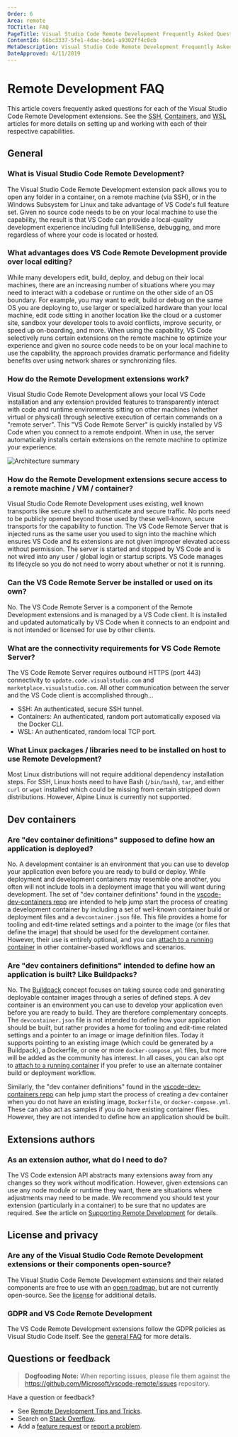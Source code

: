 ```yaml
---
Order: 6
Area: remote
TOCTitle: FAQ
PageTitle: Visual Studio Code Remote Development Frequently Asked Questions
ContentId: 66bc3337-5fe1-4dac-bde1-a9302ff4c0cb
MetaDescription: Visual Studio Code Remote Development Frequently Asked Questions (FAQ) for SSH, Containers, and WSL
DateApproved: 4/11/2019
---
```

# Remote Development FAQ

This article covers frequently asked questions for each of the Visual Studio Code Remote Development extensions. See the [SSH](/docs/remote/ssh.md), [Containers](/docs/remote/containers.md), and [WSL](/docs/remote/wsl.md) articles for more details on setting up and working with each of their respective capabilities.

## General

### What is Visual Studio Code Remote Development?

The Visual Studio Code Remote Development extension pack allows you to open any folder in a container, on a remote machine (via SSH), or in the Windows Subsystem for Linux and take advantage of VS Code's full feature set. Given no source code needs to be on your local machine to use the capability, the result is that VS Code can provide a local-quality development experience including full IntelliSense, debugging, and more regardless of where your code is located or hosted.

### What advantages does VS Code Remote Development provide over local editing?

While many developers edit, build, deploy, and debug on their local machines, there are an increasing number of situations where you may need to interact with a codebase or runtime on the other side of an OS boundary. For example, you may want to edit, build or debug on the same OS you are deploying to, use larger or specialized hardware than your local machine, edit code sitting in another location like the cloud or a customer site, sandbox your developer tools to avoid conflicts, improve security, or speed up on-boarding, and more. When using the capability, VS Code selectively runs certain extensions on the remote machine to optimize your experience and given no source code needs to be on your local machine to use the capability, the approach provides dramatic performance and fidelity benefits over using network shares or synchronizing files.

### How do the Remote Development extensions work?

Visual Studio Code Remote Development allows your local VS Code installation and any extension provided features to transparently interact with code and runtime environments sitting on other machines (whether virtual or physical) through selective execution of certain commands on a "remote server". This "VS Code Remote Server" is quickly installed by VS Code when you connect to a remote endpoint. When in use, the server automatically installs certain extensions on the remote machine to optimize your experience.

![Architecture summary](images/troubleshooting/architecture.png)

### How do the Remote Development extensions secure access to a remote machine / VM / container?

Visual Studio Code Remote Development uses existing, well known transports like secure shell to authenticate and secure traffic. No ports need to be publicly opened beyond those used by these well-known, secure transports for the capability to function. The VS Code Remote Server that is injected runs as the same user you used to sign into the machine which ensures VS Code and its extensions are not given improper elevated access without permission. The server is started and stopped by VS Code and is not wired into any user / global login or startup scripts. VS Code manages its lifecycle so you do not need to worry about whether or not it is running.

### Can the VS Code Remote Server be installed or used on its own?

No. The VS Code Remote Server is a component of the Remote Development extensions and is managed by a VS Code client. It is installed and updated automatically by VS Code when it connects to an endpoint and is not intended or licensed for use by other clients.

### What are the connectivity requirements for VS Code Remote Server?

The VS Code Remote Server requires outbound HTTPS (port 443) connectivity to `update.code.visualstudio.com` and `marketplace.visualstudio.com`. All other communication between the server and the VS Code client is accomplished through...

- SSH: An authenticated, secure SSH tunnel.
- Containers: An authenticated, random port automatically exposed via the Docker CLI.
- WSL: An authenticated, random local TCP port.

### What Linux packages / libraries need to be installed on host to use Remote Development?

Most Linux distributions will not require additional dependency installation steps. For SSH, Linux hosts need to have Bash (`/bin/bash`), `tar`, and either `curl` or `wget` installed which could be missing from certain stripped down distributions. However, Alpine Linux is currently not supported.

## Dev containers

### Are "dev container definitions" supposed to define how an application is deployed?

No. A development container is an environment that you can use to develop your application even before you are ready to build or deploy. While deployment and development containers may resemble one another, you often will not include tools in a deployment image that you will want during development. The set of "dev container definitions" found in the [vscode-dev-containers repo](https://aka.ms/vscode-dev-containers) are intended to help jump start the process of creating a development container by including a set of well-known container build or deployment files and a `devcontainer.json` file. This file provides a home for tooling and edit-time related settings and a pointer to the image (or files that define the image) that should be used for the development container. However, their use is entirely optional, and you can [attach to a running container](#attaching-to-running-containers) in other container-based workflows and scenarios.

### Are "dev containers definitions" intended to define how an application is built? Like Buildpacks?

No. The [Buildpack](https://buildpacks.io/) concept focuses on taking source code and generating deployable container images through a series of defined steps. A dev container is an environment you can use to develop your application even before you are ready to build. They are therefore complementary concepts. The `devcontainer.json` file is not intended to define how your application should be built, but rather provides a home for tooling and edit-time related settings and a pointer to an image or image definition files. Today it supports pointing to an existing image (which could be generated by a Buildpack), a Dockerfile, or one or more `docker-compose.yml` files, but more will be added as the community has interest. In all cases, you can also opt to [attach to a running container](#attaching-to-running-containers) if you prefer to use an alternate container build or deployment workflow.

Similarly, the "dev container definitions" found in the [vscode-dev-containers repo](https://aka.ms/vscode-dev-containers) can help jump start the process of creating a dev container when you do not have an existing image, `Dockerfile`, or `docker-compose.yml`. These can also act as samples if you do have existing container files. However, they are not intended to define how an application should be built.

## Extensions authors

### As an extension author, what do I need to do?

The VS Code extension API abstracts many extensions away from any changes so they work without modification. However, given extensions can use any node module or runtime they want, there are situations where adjustments may need to be made. We recommend you should test your extension (particularly in a container) to be sure that no updates are required. See the article on [Supporting Remote Development](/api/advanced-topics/remote-extensions.md) for details.

## License and privacy

### Are any of the Visual Studio Code Remote Development extensions or their components open-source?

The Visual Studio Code Remote Development extensions and their related components are free to use with an [open roadmap](https://aka.ms/vscode-remote/feedback), but are not currently open-source. See the [license](https://go.microsoft.com/fwlink/?linkid=2077057) for additional details.

### GDPR and VS Code Remote Development

The VS Code Remote Development extensions follow the GDPR policies as Visual Studio Code itself. See the [general FAQ](/docs/supporting/faq.md#gdpr-and-vs-code) for more details.

## Questions or feedback

> **Dogfooding Note:**  When reporting issues, please file them against the https://github.com/Microsoft/vscode-remote/issues repository.

Have a question or feedback?

- See [Remote Development Tips and Tricks](/docs/remote/troubleshooting.md).
- Search on [Stack Overflow](https://stackoverflow.com/questions/tagged/vscode).
- Add a [feature request](https://aka.ms/vscode-remote/feature-requests) or [report a problem](https://aka.ms/vscode-remote/issues/new).

